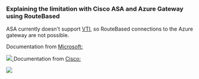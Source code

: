 ### Explaining the limitation with Cisco ASA and Azure Gateway using RouteBased ###

ASA currently doesn't support [VTI](http://www.cisco.com/en/US/technologies/tk583/tk372/technologies_white_paper0900aecd8029d629_ps6635_Products_White_Paper.html), so RouteBased connections to the Azure gateway are not possible.

Documentation from [Microsoft:](https://docs.microsoft.com/en-us/azure/vpn-gateway/vpn-gateway-about-vpn-devices)

[![](https://github.com/Azure/Azure-vpn-config-samples/blob/master/Cisco/Current/Images/ASAImages/Microsoft_documation.png?raw=true)
](https://docs.microsoft.com/en-us/azure/vpn-gateway/vpn-gateway-about-vpn-devices)
Documentation from [Cisco:](https://supportforums.cisco.com/blog/12926156/site-site-vpn-between-cisco-asa-and-microsoft-azure-virtual-network-arm) 

[![](https://github.com/Azure/Azure-vpn-config-samples/blob/master/Cisco/Current/Images/ASAImages/ASAlimit.png?raw=true)](https://supportforums.cisco.com/blog/12926156/site-site-vpn-between-cisco-asa-and-microsoft-azure-virtual-network-arm)
